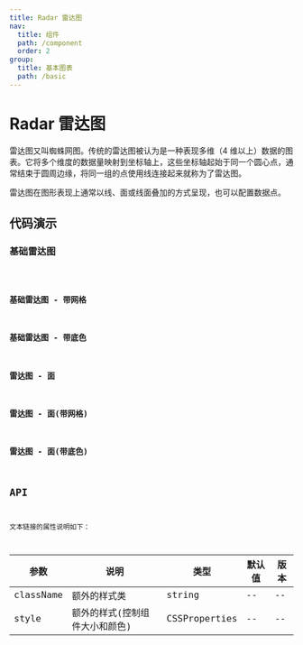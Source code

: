 ```yaml
---
title: Radar 雷达图
nav:
  title: 组件
  path: /component
  order: 2
group:
  title: 基本图表
  path: /basic
---
```


# Radar 雷达图

雷达图又叫蜘蛛网图。传统的雷达图被认为是一种表现多维（4 维以上）数据的图表。它将多个维度的数据量映射到坐标轴上，这些坐标轴起始于同一个圆心点，通常结束于圆周边缘，将同一组的点使用线连接起来就称为了雷达图。

雷达图在图形表现上通常以线、面或线面叠加的方式呈现，也可以配置数据点。

## 代码演示

### 基础雷达图

<code src="./demo/simple.tsx" />

### 基础雷达图 - 带网格

### 基础雷达图 - 带底色

### 雷达图 - 面

### 雷达图 - 面(带网格)

### 雷达图 - 面(带底色)

## API

文本链接的属性说明如下：

| 参数      | 说明                           | 类型          | 默认值 | 版本 |
| --------- | ------------------------------ | ------------- | ------ | ---- |
| className | 额外的样式类                   | string        | --     | --   |
| style     | 额外的样式(控制组件大小和颜色) | CSSProperties | --     | --   |
